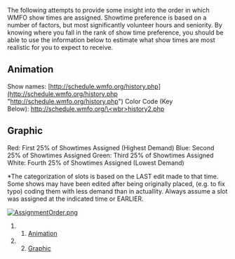 The following attempts to provide some insight into the order in which WMFO show times are assigned. Showtime preference is based on a number of factors, but most significantly volunteer hours and seniority. By knowing where you fall in the rank of show time preference, you should be able to use the information below to estimate what show times are most realistic for you to expect to receive.

Animation
---------

Show names: [http://schedule.wmfo.org/history.php](http://schedule.wmfo.org/history.php "http://schedule.wmfo.org/history.php")
 Color Code (Key Below): [http://schedule.wmfo.org/\<wbr\>history2.php](http://schedule.wmfo.org/history2.php "http://schedule.wmfo.org/history2.php")

Graphic
-------

Red: First 25% of Showtimes Assigned (Highest Demand)
 Blue: Second 25% of Showtimes Assigned
 Green: Third 25% of Showtimes Assigned
 White: Fourth 25% of Showtimes Assigned (Lowest Demand)

\*The categorization of slots is based on the LAST edit made to that time. Some shows may have been edited after being originally placed, (e.g. to fix typo) coding them with less demand than in actuallity. Always assume a slot was assigned at the indicated time or EARLIER.

[![AssignmentOrder.png](https://wiki.wmfo.org/@api/deki/files/342/=AssignmentOrder.png)](https://wiki.wmfo.org/@api/deki/files/342/=AssignmentOrder.png "AssignmentOrder.png")

1.  1. [Animation](#Animation)
2.  2. [Graphic](#Graphic)

